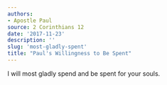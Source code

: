 ```yaml
---
authors:
- Apostle Paul
source: 2 Corinthians 12
date: '2017-11-23'
description: ''
slug: 'most-gladly-spent'
title: "Paul's Willingness to Be Spent"
---
```

I will most gladly spend and be spent for your souls.



